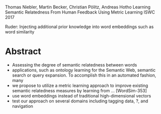 Thomas Niebler, Martin Becker, Christian Pölitz, Andreas Hotho
Learning Semantic Relatedness From Human Feedback Using Metric Learning
ISWC 2017

Ruder: Injecting additional prior knowledge into word embeddings
such as word similarity

# Abstract

* Assessing the degree of semantic relatedness between words
* applications, such as ontology learning for the Semantic Web, semantic search
  or query expansion. To accomplish this in an automated fashion, many
* we propose to utilize a metric learning approach
  to improve existing semantic relatedness measures
  by learning from ... [WordSim-353]
* use word embeddings instead of traditional high-dimensional vectors
* test our approach on several domains including
  tagging data, ?, and navigation
